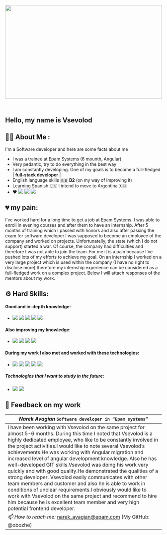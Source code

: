 <header id="header" align="center">
  <img src="https://media.giphy.com/media/Wn68w7dXYw97ImY1sc/giphy-downsized-large.gif" width="100%" height="300"/>
</header>

## Hello, my name is Vsevolod 

## :man_technologist: About Me :
I'm a Software developer and here are some facts about me
- I was a trainee at Epam Systems (6 mounth, Angular)
- Very pedantic, try to do everything in the best way
- I am constantly developing. One of my goals is to become a full-fledged | **full-stack developer** |
- English language skills :gb:  **B2** (on my way of improving it)
- Learning Spanish :es: I intend to move to Argentina :argentina:
- :heart: ![](https://img.shields.io/badge/.-Emacs-informational?style=flat&logo=gnu-emacs&logoColor=white&color=ff2a6d) ![](https://img.shields.io/badge/.-Vim-informational?style=flat&logo=vim&logoColor=white&color=ff2a6d) ![](https://img.shields.io/badge/OS-Linux-informational?style=flat&logo=linux&logoColor=white&color=ff2a6d)
<!--![](https://img.shields.io/badge/<WORD_ON_LEFT>-<WORD_ON_RIGHT>-informational?style=flat&logo=<LOGO_NAME>&logoColor=white&color=2bbc8a)-->

## :broken_heart: my pain:
I've worked hard for a long time to get a job at Epam Systems. I was able to enroll in evening courses and after them to have an internship. 
After 5 months of training which I passed with honors and also after passing the exam for software developer I was supposed to become an employee of the company and worked on projects. 
Unfortunatelly, the state (which I do not support) started a war. Of course, the company had difficulties and therefore I was not able to join the team. For me it is a pain because I've pushed lots of my efforts to achieve my goal. 
On an internship I worked on a very large project which is used within the company (I have no right to disclose more) therefore my internship experience can be considered as a full-fledged work on a complex project. 
Below I will attach responses of the mentors about my work.

## :gear: Hard Skills:
#### Good and in-depth knowledge:
- ![](https://img.shields.io/badge/.-JavaScript-informational?style=flat&logo=javascript&logoColor=white&color=fe00fe) ![](https://img.shields.io/badge/.-HTML-informational?style=flat&logo=html5&logoColor=white&color=fe00fe) ![](https://img.shields.io/badge/.-CSS-informational?style=flat&logo=css3&logoColor=white&color=fe00fe) ![](https://img.shields.io/badge/.-Angular-informational?style=flat&logo=angular&logoColor=white&color=fe00fe) ![](https://img.shields.io/badge/.-GIT-informational?style=flat&logo=git&logoColor=white&color=fe00fe)

#### Also improving my knowledge:
- ![](https://img.shields.io/badge/.-Ionic-informational?style=flat&logo=ionic&logoColor=white&color=7700a6) ![](https://img.shields.io/badge/.-Node.js-informational?style=flat&logo=node.js&logoColor=white&color=7700a6) ![](https://img.shields.io/badge/.-React-informational?style=flat&logo=react&logoColor=white&color=7700a6) ![](https://img.shields.io/badge/.-Vue-informational?style=flat&logo=vue.js&logoColor=white&color=7700a6)

#### During my work I also met and worked with these technologies:
- ![](https://img.shields.io/badge/.-Docker-informational?style=flat&logo=docker&logoColor=white&color=00b3fe) ![](https://img.shields.io/badge/.-Python-informational?style=flat&logo=python&logoColor=white&color=00b3fe) ![](https://img.shields.io/badge/.-MySQL-informational?style=flat&logo=mysql&logoColor=white&color=00b3fe) ![](https://img.shields.io/badge/.-PostgreSQL-informational?style=flat&logo=PostgreSQL&logoColor=white&color=00b3fe) ![](https://img.shields.io/badge/.-Agile.Scrum-informational?style=flat&logo=Scratch&logoColor=white&color=00b3fe)

##### Technologies that I want to study in the future:
- ![](https://img.shields.io/badge/.-Spring-informational?style=flat&logo=spring&logoColor=white&color=65dc98) ![](https://img.shields.io/badge/.-Next.js-informational?style=flat&logo=next.js&logoColor=white&color=65dc98)

## :medal_sports: Feedback on my work
|*Narek Avagian* `Software developer in “Epam systems”`  |  
|---|
|I have been working with Vsevolod on the same project for almost 5-6 months. During this time I noted that Vsevolod is a highly dedicated employee, who like to be constantly involved in the project activities.I would like to note several Vsevolod’s achievements.He was working with Angular migration and increased level of angular development knowledge. Also he has well-developed GIT skills.Vsevolod was doing his work very quickly and with good quality.He demonstrated the qualities of a strong developer. Vsevolod easily communicates with other team members and customer and also he is able to work in conditions of unclear requirements.I obviously would like to work with Vsevolod on the same project and recommend to hire him because he is excellent team member and very high potential frontend developer.|
|*📫 How to reach me:* narek_avagian@epam.com  (My GitHub: @obozhe)|

<!--
**Vsevolod-IT/Vsevolod-IT** is a ✨ _special_ ✨ repository because its `README.md` (this file) appears on your GitHub profile.

Here are some ideas to get you started:

- 🔭 I’m currently working on ...
- 🌱 I’m currently learning ...
- 👯 I’m looking to collaborate on ...
- 🤔 I’m looking for help with ...
- 💬 Ask me about ...
- 📫 How to reach me: ...
- 😄 Pronouns: ...
- ⚡ Fun fact: ...
-->
